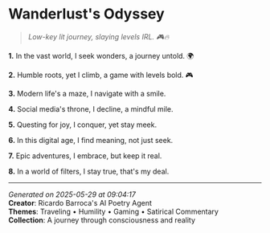 # Wanderlust's Odyssey

> *Low-key lit journey, slaying levels IRL. 🎮🔥*

**1.** In the vast world, I seek wonders, a journey untold. 🌍


**2.** Humble roots, yet I climb, a game with levels bold. 🎮


**3.** Modern life's a maze, I navigate with a smile.


**4.** Social media's throne, I decline, a mindful mile.


**5.** Questing for joy, I conquer, yet stay meek.


**6.** In this digital age, I find meaning, not just seek.


**7.** Epic adventures, I embrace, but keep it real.


**8.** In a world of filters, I stay true, that's my deal.



---

*Generated on 2025-05-29 at 09:04:17*  
**Creator**: Ricardo Barroca's AI Poetry Agent  
**Themes**: Traveling • Humility • Gaming • Satirical Commentary  
**Collection**: A journey through consciousness and reality